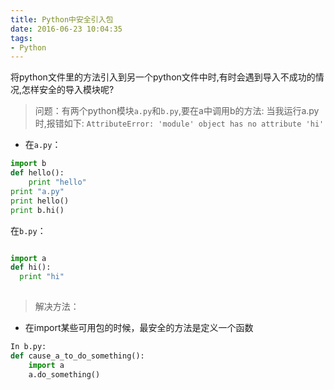 ```yaml
---
title: Python中安全引入包
date: 2016-06-23 10:04:35
tags:
- Python
---
```

将python文件里的方法引入到另一个python文件中时,有时会遇到导入不成功的情况,怎样安全的导入模块呢?

<!--more-->

>  问题：有两个python模块`a.py`和`b.py`,要在a中调用b的方法:
   当我运行a.py时,报错如下:
   `AttributeError: 'module' object has no attribute 'hi'`

- 在`a.py`：

```python
import b
def hello():
    print "hello"
print "a.py"
print hello()
print b.hi()
```

在`b.py`：

```python

import a
def hi():
  print "hi"
  
```



> 解决方法：
- 在import某些可用包的时候，最安全的方法是定义一个函数

```python
In b.py:
def cause_a_to_do_something():
    import a
    a.do_something()

```
